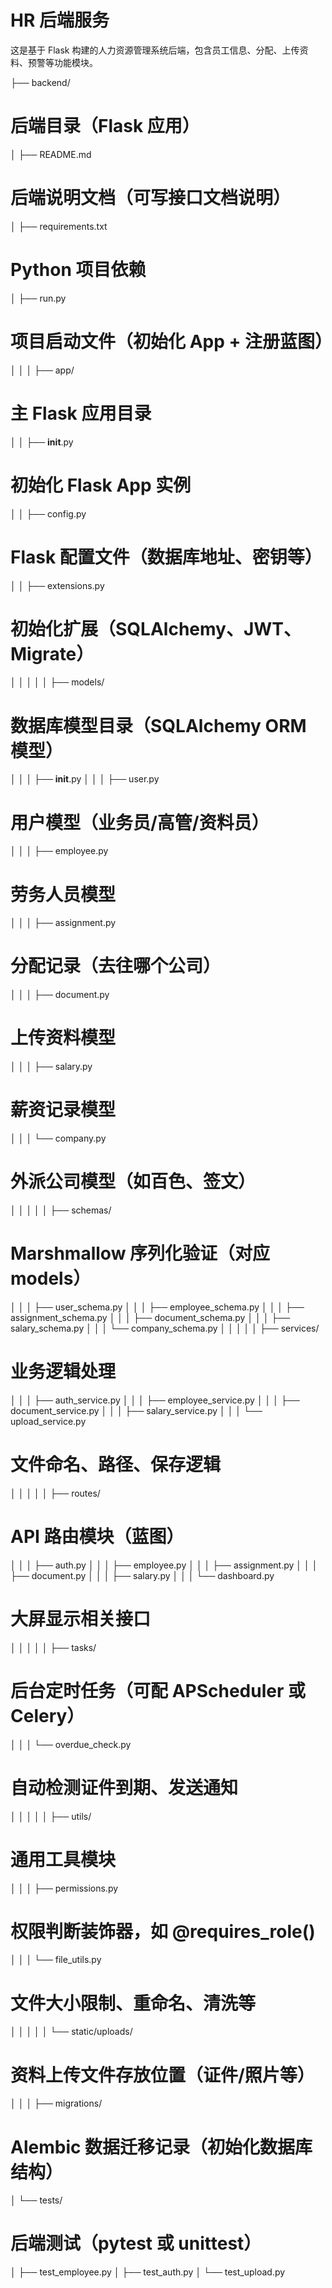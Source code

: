 # HR 后端服务

这是基于 Flask 构建的人力资源管理系统后端，包含员工信息、分配、上传资料、预警等功能模块。




├── backend/                     
# 后端目录（Flask 应用）
│   ├── README.md                
# 后端说明文档（可写接口文档说明）
│   ├── requirements.txt         
# Python 项目依赖
│   ├── run.py                   
# 项目启动文件（初始化 App + 注册蓝图）
│   │
│   ├── app/                     
# 主 Flask 应用目录
│   │   ├── __init__.py          
# 初始化 Flask App 实例
│   │   ├── config.py            
# Flask 配置文件（数据库地址、密钥等）
│   │   ├── extensions.py        
# 初始化扩展（SQLAlchemy、JWT、Migrate）
│   │   │
│   │   ├── models/              
# 数据库模型目录（SQLAlchemy ORM 模型）
│   │   │   ├── __init__.py
│   │   │   ├── user.py          
# 用户模型（业务员/高管/资料员）
│   │   │   ├── employee.py      
# 劳务人员模型
│   │   │   ├── assignment.py    
# 分配记录（去往哪个公司）
│   │   │   ├── document.py      
# 上传资料模型
│   │   │   ├── salary.py        
# 薪资记录模型
│   │   │   └── company.py       
# 外派公司模型（如百色、签文）
│   │   │
│   │   ├── schemas/             
# Marshmallow 序列化验证（对应 models）
│   │   │   ├── user_schema.py
│   │   │   ├── employee_schema.py
│   │   │   ├── assignment_schema.py
│   │   │   ├── document_schema.py
│   │   │   ├── salary_schema.py
│   │   │   └── company_schema.py
│   │   │
│   │   ├── services/            
# 业务逻辑处理
│   │   │   ├── auth_service.py
│   │   │   ├── employee_service.py
│   │   │   ├── document_service.py
│   │   │   ├── salary_service.py
│   │   │   └── upload_service.py   
# 文件命名、路径、保存逻辑
│   │   │
│   │   ├── routes/              
# API 路由模块（蓝图）
│   │   │   ├── auth.py
│   │   │   ├── employee.py
│   │   │   ├── assignment.py
│   │   │   ├── document.py
│   │   │   ├── salary.py
│   │   │   └── dashboard.py     
# 大屏显示相关接口
│   │   │
│   │   ├── tasks/               
# 后台定时任务（可配 APScheduler 或 Celery）
│   │   │   └── overdue_check.py 
# 自动检测证件到期、发送通知
│   │   │
│   │   ├── utils/               
# 通用工具模块
│   │   │   ├── permissions.py   
# 权限判断装饰器，如 @requires_role()
│   │   │   └── file_utils.py    
# 文件大小限制、重命名、清洗等
│   │   │
│   │   └── static/uploads/      
# 资料上传文件存放位置（证件/照片等）
│   │
│   ├── migrations/              
# Alembic 数据迁移记录（初始化数据库结构）
│   └── tests/                   
# 后端测试（pytest 或 unittest）
│       ├── test_employee.py
│       ├── test_auth.py
│       └── test_upload.py